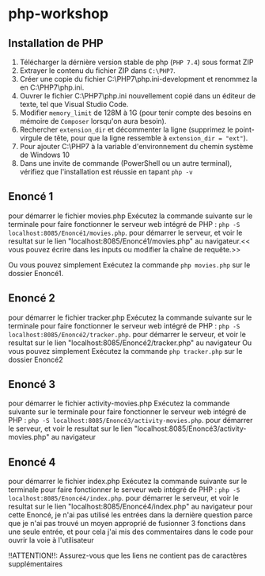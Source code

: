 # php-workshop
## Installation de PHP
1. Télécharger la dérnière version stable de php (`PHP 7.4`) sous format ZIP
2. Extrayer le contenu du fichier ZIP dans `C:\PHP7`.
3. Créer une copie du fichier C:\PHP7\php.ini-development et renommez la en C:\PHP7\php.ini.
4. Ouvrer le fichier C:\PHP7\php.ini nouvellement copié dans un éditeur de texte, tel que Visual Studio Code.
5. Modifier `memory_limit` de 128M à 1G (pour tenir compte des besoins en mémoire de `Composer` lorsqu'on aura besoin).
6. Rechercher `extension_dir` et décommenter la ligne (supprimez le point-virgule de tête, pour que la ligne ressemble à `extension_dir = "ext"`).
7. Pour ajouter C:\PHP7 à la variable d'environnement du chemin système de Windows 10
8. Dans une invite de commande (PowerShell ou un autre terminal), vérifiez que l'installation est réussie en tapant `php -v`

## Enoncé 1 

pour démarrer le fichier movies.php Exécutez la commande suivante sur le terminale pour faire fonctionner le serveur web intégré de PHP : `php -S localhost:8085/Enoncé1/movies.php`. pour démarrer le serveur, et voir le resultat sur le lien "localhost:8085/Enoncé1/movies.php" au navigateur.<< vous pouvez écrire dans les inputs ou modifier la chaîne de requête.>>

Ou vous pouvez simplement Exécutez la commande `php movies.php` sur le dossier Enoncé1.


## Enoncé 2

pour démarrer le fichier tracker.php Exécutez la commande suivante sur le terminale pour faire fonctionner le serveur web intégré de PHP : `php -S localhost:8085/Enoncé2/tracker.php`. pour démarrer le serveur, et voir le resultat sur le lien "localhost:8085/Enoncé2/tracker.php" au navigateur
Ou vous pouvez simplement Exécutez la commande `php tracker.php` sur le dossier Enoncé2

## Enoncé 3

pour démarrer le fichier activity-movies.php Exécutez la commande suivante sur le terminale pour faire fonctionner le serveur web intégré de PHP : `php -S localhost:8085/Enoncé3/activity-movies.php`. pour démarrer le serveur, et voir le resultat sur le lien "localhost:8085/Enoncé3/activity-movies.php" au navigateur


## Enoncé 4

pour démarrer le fichier index.php Exécutez la commande suivante sur le terminale pour faire fonctionner le serveur web intégré de PHP : `php -S localhost:8085/Enoncé4/index.php`. pour démarrer le serveur, et voir le resultat sur le lien "localhost:8085/Enoncé4/index.php" au navigateur
pour cette Enoncé, je n'ai pas utilisé les entrées dans la dernière question parce que je n'ai pas trouvé un moyen approprié de fusionner 3 fonctions dans une seule entrée, et pour cela j'ai mis des commentaires dans le code pour ouvrir la voie à l'utilisateur


!!ATTENTION!!:
Assurez-vous que les liens ne contient pas de caractères supplémentaires

